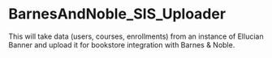 # BarnesAndNoble_SIS_Uploader
This will take data (users, courses, enrollments) from an instance of Ellucian Banner and upload it for bookstore integration with Barnes & Noble.
